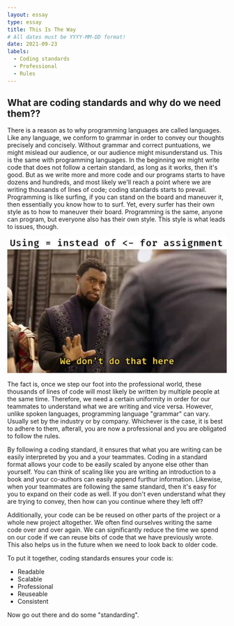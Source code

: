 ```yaml
---
layout: essay
type: essay
title: This Is The Way
# All dates must be YYYY-MM-DD format!
date: 2021-09-23
labels:
  - Coding standards
  - Professional
  - Rules
---
```


## What are coding standards and why do we need them??

There is a reason as to why programming languages are called languages. Like any language, we conform to grammar in order to convey our thoughts precisely and concisely. Without grammar and correct puntuations, we might mislead our audience, or our audience might misunderstand us. This is the same with programming languages. In the beginning we might write code that does not follow a certain standard, as long as it works, then it's good. But as we write more and more code and our programs starts to have dozens and hundreds, and most likely we'll reach a point where we are writing thousands of lines of code; coding standards starts to prevail. Programming is like surfing, if you can stand on the board and maneuver it, then essentially you know how to to surf. Yet, every surfer has their own style as to how to maneuver their board. Programming is the same, anyone can program, but everyone also has their own style. This style is what leads to issues, though. 

<img class="ui small centered image" src="../images/assignment.jpg">

The fact is, once we step our foot into the professional world, these thousands of lines of code will most likely be written by multiple people at the same time. Therefore, we need a certain uniformity in order for our teammates to understand what we are writing and vice versa. However, unlike spoken languages, programming language "grammar" can vary. Usually set by the industry or by company. Whichever is the case, it is best to adhere to them, afterall, you are now a professional and you are obligated to follow the rules. 

By following a coding standard, it ensures that what you are writing can be easily interpreted by you and a your teammates. Coding in a standard format allows your code to be easily scaled by anyone else other than yourself. You can think of scaling like you are writing an introduction to a book and your co-authors can easily append furthur information. Likewise, when your teammates are following the same standard, then it's easy for you to expand on their code as well. If you don't even understand what they are trying to convey, then how can you continue where they left off? 

Additionally, your code can be be reused on other parts of the project or a whole new project altogether. We often find ourselves writing the same code over and over again. We can significantly reduce the time we spend on our code if we can reuse bits of code that we have previously wrote. This also helps us in the future when we need to look back to older code.

To put it together, coding standards ensures your code is:
* Readable
* Scalable
* Professional
* Reuseable
* Consistent

Now go out there and do some "standarding".


